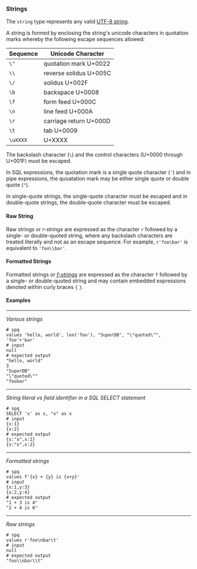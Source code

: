 ### Strings

The `string` type represents any valid
[UTF-8 string](https://en.wikipedia.org/wiki/UTF-8).

A string is formed by enclosing the string's unicode characters in
quotation marks whereby the following escape sequences allowed:

| Sequence | Unicode Character      |
|----------|------------------------|
| `\"`     | quotation mark  U+0022 |
| `\\`     | reverse solidus U+005C |
| `\/`     | solidus         U+002F |
| `\b`     | backspace       U+0008 |
| `\f`     | form feed       U+000C |
| `\n`     | line feed       U+000A |
| `\r`     | carriage return U+000D |
| `\t`     | tab             U+0009 |
| `\uXXXX` |                 U+XXXX |

The backslash character (`\`) and the control characters (U+0000 through U+001F)
must be escaped.

In SQL expressions, the quotation mark is a single quote character (`'`) 
and in pipe expressions, the quoatation mark may be either single quote or
double quote (`"`).

In single-quote strings, the single-quote character must 
be escaped and in double-quote strings, the double-quote character must be
escaped.

#### Raw String

Raw strings or _r-strings_
are expressed as the character `r` followed by a single- or double-quoted
string, where any backslash characters are treated literally and not as an
escape sequence.  For example, `r'foo\bar'` is equivalent to `'foo\\bar'`.

#### Formatted Strings

Formatted strings or
[_f-strings_](../expressions.md#formatted-string-literals) are expressed
as the character `f` followed by a single- or double-quoted
string and may contain embedded expressions denoted within 
curly braces `{` `}`.

#### Examples
---
_Various strings_

```mdtest-spq
# spq
values 'hello, world', len('foo'), "SuperDB", "\"quoted\"", 'foo'+'bar'
# input
null
# expected output
"hello, world"
3
"SuperDB"
"\"quoted\""
"foobar"
```
---
_String literal vs field identifier in a SQL SELECT statement_

```mdtest-spq
# spq
SELECT 'x' as s, "x" as x
# input
{x:1}
{x:2}
# expected output
{s:"x",x:1}
{s:"x",x:2}
```
---
_Formatted strings_

```mdtest-spq
# spq
values f'{x} + {y} is {x+y}'
# input
{x:1,y:3}
{x:2,y:4}
# expected output
"1 + 3 is 4"
"2 + 4 is 6"
```
---
_Raw strings_

```mdtest-spq
# spq
values r'foo\nbar\t'
# input
null
# expected output
"foo\\nbar\\t"
```